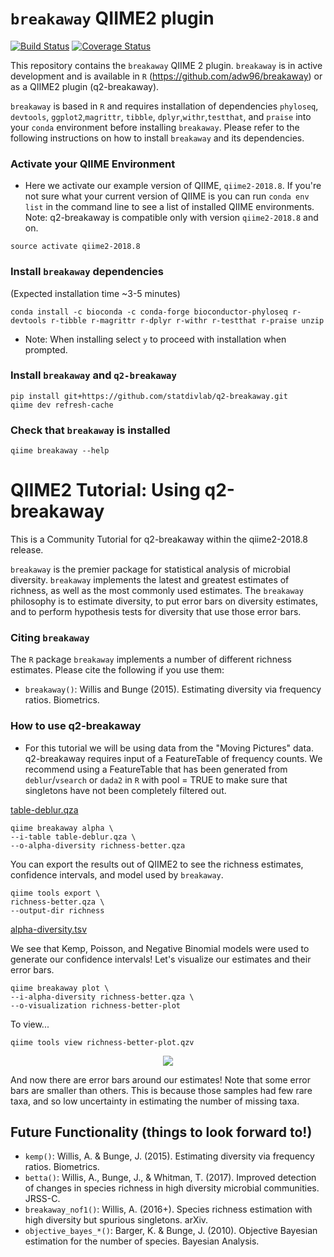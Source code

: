 # `breakaway` QIIME2 plugin

[![Build Status](https://travis-ci.org/qiime2/q2-breakaway.svg?branch=master)](https://travis-ci.org/qiime2/q2-breakaway)
[![Coverage Status](https://coveralls.io/repos/github/qiime2/q2-breakaway/badge.svg?branch=master)](https://coveralls.io/github/qiime2/q2-breakaway?branch=master)

This repository contains the `breakaway` QIIME 2 plugin. `breakaway` is in active development and is available in `R` (https://github.com/adw96/breakaway) or as a QIIME2 plugin (q2-breakaway).

`breakaway` is based in `R` and requires installation of dependencies `phyloseq`, `devtools`, `ggplot2`,`magrittr`, `tibble`, `dplyr`,`withr`,`testthat`, and `praise` into your `conda` environment before installing `breakaway`. Please refer to the following instructions on how to install `breakaway` and its dependencies.


### Activate your QIIME Environment

- Here we activate our example version of QIIME, `qiime2-2018.8`. If you're not sure what your current version of QIIME is you can run `conda env list` in the command line to see a list of installed QIIME environments. Note: q2-breakaway is compatible only with version `qiime2-2018.8` and on.

```
source activate qiime2-2018.8
```

### Install `breakaway` dependencies

(Expected installation time ~3-5 minutes)

```
conda install -c bioconda -c conda-forge bioconductor-phyloseq r-devtools r-tibble r-magrittr r-dplyr r-withr r-testthat r-praise unzip
```

- Note: When installing select `y` to proceed with installation when prompted.


### Install  `breakaway`  and `q2-breakaway`

```
pip install git+https://github.com/statdivlab/q2-breakaway.git
qiime dev refresh-cache
```


### Check that `breakaway` is installed <br>

```
qiime breakaway --help
```


# QIIME2 Tutorial: Using q2-breakaway
This is a Community Tutorial for q2-breakaway within the qiime2-2018.8 release.

`breakaway` is the premier package for statistical analysis of microbial
diversity. `breakaway` implements the latest and greatest estimates of
richness, as well as the most commonly used estimates. The `breakaway` philosophy is to estimate diversity, to put error bars on diversity estimates, and to perform hypothesis tests for diversity that use those error bars.

### Citing `breakaway`

The `R` package `breakaway` implements a number of different richness
estimates. Please cite the following if you use them:

  - `breakaway()`: Willis and Bunge (2015). Estimating diversity via frequency ratios. Biometrics.

### How to use q2-breakaway
- For this tutorial we will be using data from the "Moving Pictures" data. q2-breakaway requires input of a FeatureTable of frequency counts. We recommend using a FeatureTable that has been generated from `deblur`/`vsearch` or `dada2` in `R` with pool = TRUE to make sure that singletons have not been completely filtered out.

<a href="https://github.com/statdivlab/q2-breakaway/blob/master/data/table-deblur.qza?raw=true" download>table-deblur.qza</a>

```
qiime breakaway alpha \
--i-table table-deblur.qza \
--o-alpha-diversity richness-better.qza
```

You can export the results out of QIIME2 to see the richness estimates, confidence intervals, and model used by ```breakaway```.
```
qiime tools export \
richness-better.qza \
--output-dir richness
```

<a href="https://github.com/statdivlab/q2-breakaway/raw/master/data/alpha-diversity-deblur.tsv" download>alpha-diversity.tsv</a>

We see that Kemp, Poisson, and Negative Binomial models were used to generate our confidence intervals! Let's visualize our estimates and their error bars.

```
qiime breakaway plot \
--i-alpha-diversity richness-better.qza \
--o-visualization richness-better-plot
```

To view...
```
qiime tools view richness-better-plot.qzv
```

<center><img src = "https://github.com/paulinetrinh/q2-breakaway/blob/master/data/breakaway_plot.png?raw=true"></center>

And now there are error bars around our estimates! Note that some error bars are smaller than others. This is because those samples had few rare taxa, and so low uncertainty in estimating the number of missing taxa.

## Future Functionality (things to look forward to!)
- `kemp()`: Willis, A. & Bunge, J. (2015). Estimating diversity via frequency ratios. Biometrics.
- `betta()`: Willis, A., Bunge, J., & Whitman, T. (2017). Improved detection of changes in species richness in high diversity microbial communities. JRSS-C.
- `breakaway_nof1()`: Willis, A. (2016+). Species richness estimation with high diversity but spurious singletons. arXiv.
- `objective_bayes_*()`: Barger, K. & Bunge, J. (2010). Objective
    Bayesian estimation for the number of species. Bayesian Analysis.
